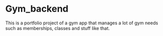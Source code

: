 # Gym_backend
This is a portfolio project of a gym app that manages a lot of gym needs such as memberships, classes and stuff like that.
